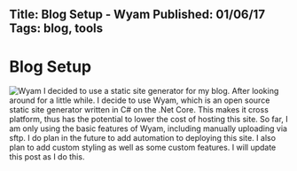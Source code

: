 Title: Blog Setup - Wyam
Published: 01/06/17
Tags: blog, tools
---
# Blog Setup

![Wyam](/assets/images/Wyam.png)
I decided to use a static site generator for my blog. After looking around for a little while. I decide to use Wyam, which is an open source 
static site generator written in C# on the .Net Core. This makes it cross platform, thus has the potential to lower the cost of hosting this site.
So far, I am only using the basic features of Wyam, including manually uploading via sftp. I do plan in the future to add automation to deploying
this site. I also plan to add custom styling as well as some custom features. I will update this post as I do this.